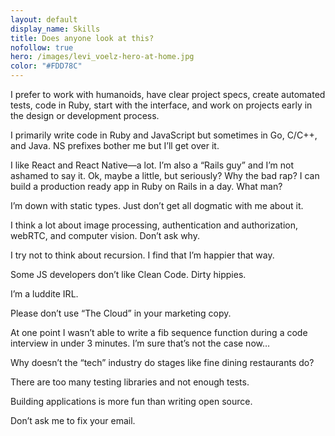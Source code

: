 ```yaml
---
layout: default
display_name: Skills
title: Does anyone look at this?
nofollow: true
hero: /images/levi_voelz-hero-at-home.jpg
color: "#FDD78C"
---
```


I prefer to work with humanoids, have clear project specs, create automated tests, code in Ruby, start with the interface, and work on projects early in the design or development process.

I primarily write code in Ruby and JavaScript but sometimes in Go, C/C++, and Java. NS prefixes bother me but I’ll get over it.

I like React and React Native—a lot. I’m also a “Rails guy” and I’m not ashamed to say it. Ok, maybe a little, but seriously? Why the bad rap? I can build a production ready app in Ruby on Rails in a day. What man?

I’m down with static types. Just don’t get all dogmatic with me about it.

I think a lot about image processing, authentication and authorization, webRTC, and computer vision. Don’t ask why.

I try not to think about recursion. I find that I’m happier that way.

Some JS developers don’t like Clean Code. Dirty hippies.

I’m a luddite IRL.

Please don’t use “The Cloud” in your marketing copy.

At one point I wasn’t able to write a fib sequence function during a code interview in under 3 minutes. I’m sure that’s not the case now…

Why doesn’t the “tech” industry do stages like fine dining restaurants do?

There are too many testing libraries and not enough tests.

Building applications is more fun than writing open source.

Don’t ask me to fix your email.
